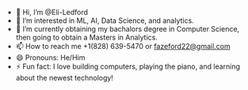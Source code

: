 - 👋 Hi, I’m @Eli-Ledford
- 👀 I’m interested in ML, AI, Data Science, and analytics.
- 🌱 I’m currently obtaining my bachalors degree in Computer Science, then going to obtain a Masters in Analytics.
- 📫 How to reach me +1(828) 639-5470 or fazeford22@gmail.com
- 😄 Pronouns: He/Him
- ⚡ Fun fact: I love building computers, playing the piano, and learning about the newest technology!

<!---
Eli-Ledford/Eli-Ledford is a ✨ special ✨ repository because its `README.md` (this file) appears on your GitHub profile.
You can click the Preview link to take a look at your changes.
--->
